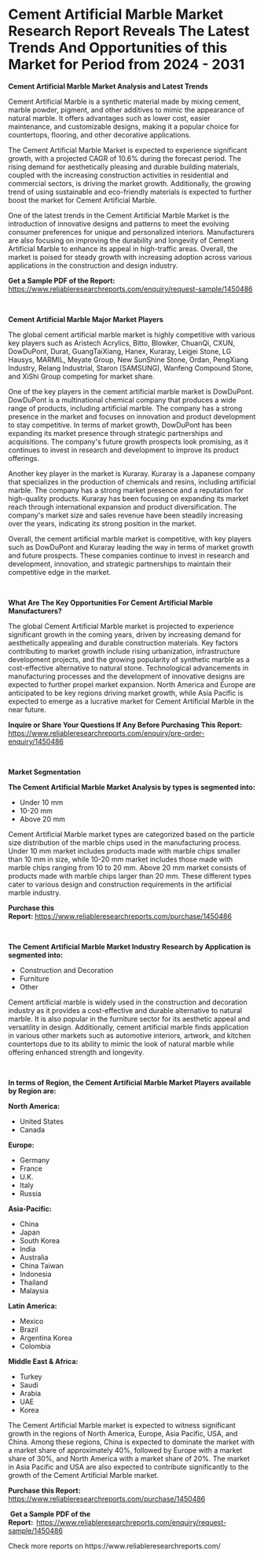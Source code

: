 <p><h1>Cement Artificial Marble Market Research Report Reveals The Latest Trends And Opportunities of this Market for Period from 2024 - 2031</h1></p><p><strong>Cement Artificial Marble Market Analysis and Latest Trends</strong></p>
<p><p>Cement Artificial Marble is a synthetic material made by mixing cement, marble powder, pigment, and other additives to mimic the appearance of natural marble. It offers advantages such as lower cost, easier maintenance, and customizable designs, making it a popular choice for countertops, flooring, and other decorative applications.</p><p>The Cement Artificial Marble Market is expected to experience significant growth, with a projected CAGR of 10.6% during the forecast period. The rising demand for aesthetically pleasing and durable building materials, coupled with the increasing construction activities in residential and commercial sectors, is driving the market growth. Additionally, the growing trend of using sustainable and eco-friendly materials is expected to further boost the market for Cement Artificial Marble.</p><p>One of the latest trends in the Cement Artificial Marble Market is the introduction of innovative designs and patterns to meet the evolving consumer preferences for unique and personalized interiors. Manufacturers are also focusing on improving the durability and longevity of Cement Artificial Marble to enhance its appeal in high-traffic areas. Overall, the market is poised for steady growth with increasing adoption across various applications in the construction and design industry.</p></p>
<p><strong>Get a Sample PDF of the Report:&nbsp;</strong> <a href="https://www.reliableresearchreports.com/enquiry/request-sample/1450486">https://www.reliableresearchreports.com/enquiry/request-sample/1450486</a></p>
<p>&nbsp;</p>
<p><strong>Cement Artificial Marble Major Market Players</strong></p>
<p><p>The global cement artificial marble market is highly competitive with various key players such as Aristech Acrylics, Bitto, Blowker, ChuanQi, CXUN, DowDuPont, Durat, GuangTaiXiang, Hanex, Kuraray, Leigei Stone, LG Hausys, MARMIL, Meyate Group, New SunShine Stone, Ordan, PengXiang Industry, Relang Industrial, Staron (SAMSUNG), Wanfeng Compound Stone, and XiShi Group competing for market share.</p><p>One of the key players in the cement artificial marble market is DowDuPont. DowDuPont is a multinational chemical company that produces a wide range of products, including artificial marble. The company has a strong presence in the market and focuses on innovation and product development to stay competitive. In terms of market growth, DowDuPont has been expanding its market presence through strategic partnerships and acquisitions. The company's future growth prospects look promising, as it continues to invest in research and development to improve its product offerings.</p><p>Another key player in the market is Kuraray. Kuraray is a Japanese company that specializes in the production of chemicals and resins, including artificial marble. The company has a strong market presence and a reputation for high-quality products. Kuraray has been focusing on expanding its market reach through international expansion and product diversification. The company's market size and sales revenue have been steadily increasing over the years, indicating its strong position in the market.</p><p>Overall, the cement artificial marble market is competitive, with key players such as DowDuPont and Kuraray leading the way in terms of market growth and future prospects. These companies continue to invest in research and development, innovation, and strategic partnerships to maintain their competitive edge in the market.</p></p>
<p>&nbsp;</p>
<p><strong>What Are The Key Opportunities For Cement Artificial Marble Manufacturers?</strong></p>
<p><p>The global Cement Artificial Marble market is projected to experience significant growth in the coming years, driven by increasing demand for aesthetically appealing and durable construction materials. Key factors contributing to market growth include rising urbanization, infrastructure development projects, and the growing popularity of synthetic marble as a cost-effective alternative to natural stone. Technological advancements in manufacturing processes and the development of innovative designs are expected to further propel market expansion. North America and Europe are anticipated to be key regions driving market growth, while Asia Pacific is expected to emerge as a lucrative market for Cement Artificial Marble in the near future.</p></p>
<p><strong>Inquire or Share Your Questions If Any Before Purchasing This Report:</strong> <a href="https://www.reliableresearchreports.com/enquiry/pre-order-enquiry/1450486">https://www.reliableresearchreports.com/enquiry/pre-order-enquiry/1450486</a></p>
<p>&nbsp;</p>
<p><strong>Market Segmentation</strong></p>
<p><strong>The Cement Artificial Marble Market Analysis by types is segmented into:</strong></p>
<p><ul><li>Under 10 mm</li><li>10-20 mm</li><li>Above 20 mm</li></ul></p>
<p><p>Cement Artificial Marble market types are categorized based on the particle size distribution of the marble chips used in the manufacturing process. Under 10 mm market includes products made with marble chips smaller than 10 mm in size, while 10-20 mm market includes those made with marble chips ranging from 10 to 20 mm. Above 20 mm market consists of products made with marble chips larger than 20 mm. These different types cater to various design and construction requirements in the artificial marble industry.</p></p>
<p><strong>Purchase this Report:&nbsp;</strong><a href="https://www.reliableresearchreports.com/purchase/1450486">https://www.reliableresearchreports.com/purchase/1450486</a></p>
<p>&nbsp;</p>
<p><strong>The Cement Artificial Marble Market Industry Research by Application is segmented into:</strong></p>
<p><ul><li>Construction and Decoration</li><li>Furniture</li><li>Other</li></ul></p>
<p><p>Cement artificial marble is widely used in the construction and decoration industry as it provides a cost-effective and durable alternative to natural marble. It is also popular in the furniture sector for its aesthetic appeal and versatility in design. Additionally, cement artificial marble finds application in various other markets such as automotive interiors, artwork, and kitchen countertops due to its ability to mimic the look of natural marble while offering enhanced strength and longevity.</p></p>
<p>&nbsp;</p>
<p><strong>In terms of Region, the Cement Artificial Marble Market Players available by Region are:</strong></p>
<p>
    <p> <strong> North America: </strong>
        <ul>
            <li>United States</li>
            <li>Canada</li>
        </ul>
        </p> 
    <p> <strong> Europe: </strong>
        <ul>
            <li>Germany</li>
            <li>France</li>
            <li>U.K.</li>
            <li>Italy</li>
            <li>Russia</li>
        </ul>
        </p> 
    <p> <strong> Asia-Pacific: </strong>
        <ul>
            <li>China</li>
            <li>Japan</li>
            <li>South Korea</li>
            <li>India</li>
            <li>Australia</li>
            <li>China Taiwan</li>
            <li>Indonesia</li>
            <li>Thailand</li>
            <li>Malaysia</li>
        </ul>
        </p> 
    <p> <strong> Latin America: </strong>
        <ul>
            <li>Mexico</li>
            <li>Brazil</li>
            <li>Argentina Korea</li>
            <li>Colombia</li>
        </ul>
        </p> 
    <p> <strong> Middle East & Africa: </strong>
        <ul>
            <li>Turkey</li>
            <li>Saudi</li>
            <li>Arabia</li>
            <li>UAE</li>
            <li>Korea</li>
        </ul>
    </p>
    </p>
<p><p>The Cement Artificial Marble market is expected to witness significant growth in the regions of North America, Europe, Asia Pacific, USA, and China. Among these regions, China is expected to dominate the market with a market share of approximately 40%, followed by Europe with a market share of 30%, and North America with a market share of 20%. The market in Asia Pacific and USA are also expected to contribute significantly to the growth of the Cement Artificial Marble market.</p></p>
<p><strong>Purchase this Report: </strong><a href="https://www.reliableresearchreports.com/purchase/1450486">https://www.reliableresearchreports.com/purchase/1450486</a></p>
<p>&nbsp;<strong>Get a Sample PDF of the Report:&nbsp;&nbsp;</strong><a href="https://www.reliableresearchreports.com/enquiry/request-sample/1450486">https://www.reliableresearchreports.com/enquiry/request-sample/1450486</a></p>
<p><strong></strong></p>
<p>Check more reports on https://www.reliableresearchreports.com/</p>